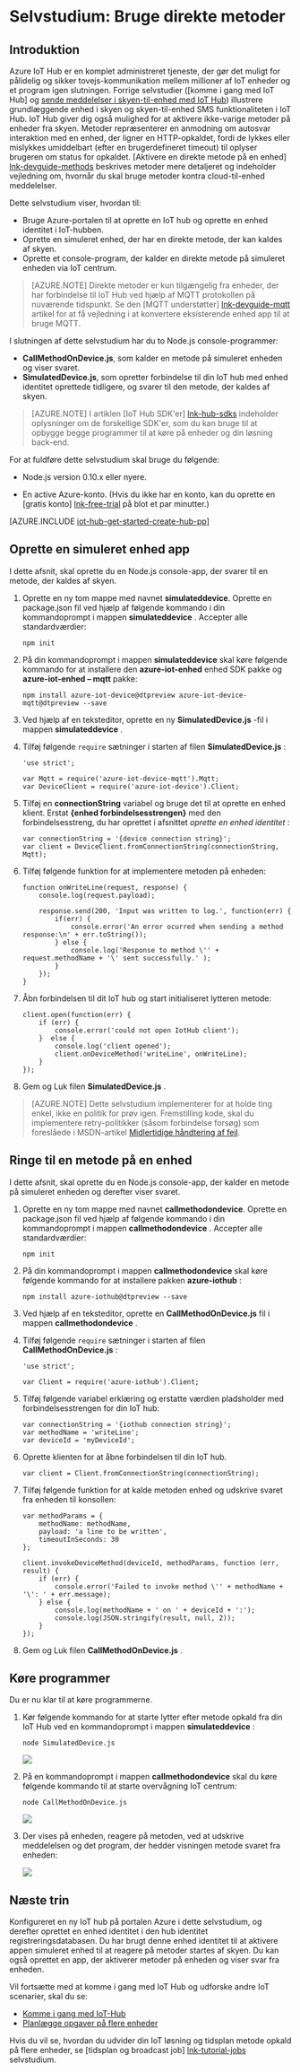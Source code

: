 <properties
 pageTitle="Bruge direkte metoder | Microsoft Azure"
 description="Dette selvstudium viser, hvordan du bruger direkte metoder"
 services="iot-hub"
 documentationCenter=""
 authors="nberdy"
 manager="timlt"
 editor=""/>

<tags
 ms.service="iot-hub"
 ms.devlang="na"
 ms.topic="article"
 ms.tgt_pltfrm="na"
 ms.workload="na"
 ms.date="10/05/2016"
 ms.author="nberdy"/>

# <a name="tutorial-use-direct-methods"></a>Selvstudium: Bruge direkte metoder

## <a name="introduction"></a>Introduktion

Azure IoT Hub er en komplet administreret tjeneste, der gør det muligt for pålidelig og sikker tovejs-kommunikation mellem millioner af IoT enheder og et program igen slutningen. Forrige selvstudier ([komme i gang med IoT Hub] og [sende meddelelser i skyen-til-enhed med IoT Hub]) illustrere grundlæggende enhed i skyen og skyen-til-enhed SMS funktionaliteten i IoT Hub. IoT Hub giver dig også mulighed for at aktivere ikke-varige metoder på enheder fra skyen. Metoder repræsenterer en anmodning om autosvar interaktion med en enhed, der ligner en HTTP-opkaldet, fordi de lykkes eller mislykkes umiddelbart (efter en brugerdefineret timeout) til oplyser brugeren om status for opkaldet. [Aktivere en direkte metode på en enhed] [ lnk-devguide-methods] beskrives metoder mere detaljeret og indeholder vejledning om, hvornår du skal bruge metoder kontra cloud-til-enhed meddelelser.

Dette selvstudium viser, hvordan til:

- Bruge Azure-portalen til at oprette en IoT hub og oprette en enhed identitet i IoT-hubben.
- Oprette en simuleret enhed, der har en direkte metode, der kan kaldes af skyen.
- Oprette et console-program, der kalder en direkte metode på simuleret enheden via IoT centrum.

> [AZURE.NOTE] Direkte metoder er kun tilgængelig fra enheder, der har forbindelse til IoT Hub ved hjælp af MQTT protokollen på nuværende tidspunkt. Se den [MQTT understøtter] [ lnk-devguide-mqtt] artikel for at få vejledning i at konvertere eksisterende enhed app til at bruge MQTT.

I slutningen af dette selvstudium har du to Node.js console-programmer:

* **CallMethodOnDevice.js**, som kalder en metode på simuleret enheden og viser svaret.
* **SimulatedDevice.js**, som opretter forbindelse til din IoT hub med enhed identitet oprettede tidligere, og svarer til den metode, der kaldes af skyen.

> [AZURE.NOTE] I artiklen [IoT Hub SDK'er] [ lnk-hub-sdks] indeholder oplysninger om de forskellige SDK'er, som du kan bruge til at opbygge begge programmer til at køre på enheder og din løsning back-end.

For at fuldføre dette selvstudium skal bruge du følgende:

+ Node.js version 0.10.x eller nyere.

+ En active Azure-konto. (Hvis du ikke har en konto, kan du oprette en [gratis konto] [ lnk-free-trial] på blot et par minutter.)

[AZURE.INCLUDE [iot-hub-get-started-create-hub-pp](../../includes/iot-hub-get-started-create-hub-pp.md)]

## <a name="create-a-simulated-device-app"></a>Oprette en simuleret enhed app

I dette afsnit, skal oprette du en Node.js console-app, der svarer til en metode, der kaldes af skyen.

1. Oprette en ny tom mappe med navnet **simulateddevice**. Oprette en package.json fil ved hjælp af følgende kommando i din kommandoprompt i mappen **simulateddevice** . Accepter alle standardværdier:

    ```
    npm init
    ```

2. På din kommandoprompt i mappen **simulateddevice** skal køre følgende kommando for at installere den **azure-iot-enhed** enhed SDK pakke og **azure-iot-enhed – mqtt** pakke:

    ```
    npm install azure-iot-device@dtpreview azure-iot-device-mqtt@dtpreview --save
    ```

3. Ved hjælp af en teksteditor, oprette en ny **SimulatedDevice.js** -fil i mappen **simulateddevice** .

4. Tilføj følgende `require` sætninger i starten af filen **SimulatedDevice.js** :

    ```
    'use strict';

    var Mqtt = require('azure-iot-device-mqtt').Mqtt;
    var DeviceClient = require('azure-iot-device').Client;
    ```

5. Tilføj en **connectionString** variabel og bruge det til at oprette en enhed klient. Erstat **{enhed forbindelsesstrengen}** med den forbindelsesstreng, du har oprettet i afsnittet *oprette en enhed identitet* :

    ```
    var connectionString = '{device connection string}';
    var client = DeviceClient.fromConnectionString(connectionString, Mqtt);
    ```

6. Tilføj følgende funktion for at implementere metoden på enheden:

    ```
    function onWriteLine(request, response) {
        console.log(request.payload);

        response.send(200, 'Input was written to log.', function(err) {
            if(err) {
                console.error('An error ocurred when sending a method response:\n' + err.toString());
            } else {
                console.log('Response to method \'' + request.methodName + '\' sent successfully.' );
            }
        });
    }
    ```

7. Åbn forbindelsen til dit IoT hub og start initialiseret lytteren metode:

    ```
    client.open(function(err) {
        if (err) {
            console.error('could not open IotHub client');
        }  else {
            console.log('client opened');
            client.onDeviceMethod('writeLine', onWriteLine);
        }
    });
    ```

8. Gem og Luk filen **SimulatedDevice.js** .

> [AZURE.NOTE] Dette selvstudium implementerer for at holde ting enkel, ikke en politik for prøv igen. Fremstilling kode, skal du implementere retry-politikker (såsom forbindelse forsøg) som foreslåede i MSDN-artikel [Midlertidige håndtering af fejl][lnk-transient-faults].

## <a name="call-a-method-on-a-device"></a>Ringe til en metode på en enhed

I dette afsnit, skal oprette du en Node.js console-app, der kalder en metode på simuleret enheden og derefter viser svaret.

1. Oprette en ny tom mappe med navnet **callmethodondevice**. Oprette en package.json fil ved hjælp af følgende kommando i din kommandoprompt i mappen **callmethodondevice** . Accepter alle standardværdier:

    ```
    npm init
    ```

2. På din kommandoprompt i mappen **callmethodondevice** skal køre følgende kommando for at installere pakken **azure-iothub** :

    ```
    npm install azure-iothub@dtpreview --save
    ```

3. Ved hjælp af en teksteditor, oprette en **CallMethodOnDevice.js** fil i mappen **callmethodondevice** .

4. Tilføj følgende `require` sætninger i starten af filen **CallMethodOnDevice.js** :

    ```
    'use strict';

    var Client = require('azure-iothub').Client;
    ```

5. Tilføj følgende variabel erklæring og erstatte værdien pladsholder med forbindelsesstrengen for din IoT hub:

    ```
    var connectionString = '{iothub connection string}';
    var methodName = 'writeLine';
    var deviceId = 'myDeviceId';
    ```

6. Oprette klienten for at åbne forbindelsen til din IoT hub.

    ```
    var client = Client.fromConnectionString(connectionString);
    ```
    
7. Tilføj følgende funktion for at kalde metoden enhed og udskrive svaret fra enheden til konsollen:

    ```
    var methodParams = {
        methodName: methodName,
        payload: 'a line to be written',
        timeoutInSeconds: 30
    };

    client.invokeDeviceMethod(deviceId, methodParams, function (err, result) {
        if (err) {
            console.error('Failed to invoke method \'' + methodName + '\': ' + err.message);
        } else {
            console.log(methodName + ' on ' + deviceId + ':');
            console.log(JSON.stringify(result, null, 2));
        }
    });
    ```

7. Gem og Luk filen **CallMethodOnDevice.js** .

## <a name="run-the-applications"></a>Køre programmer

Du er nu klar til at køre programmerne.

1. Kør følgende kommando for at starte lytter efter metode opkald fra din IoT Hub ved en kommandoprompt i mappen **simulateddevice** :

    ```
    node SimulatedDevice.js
    ```

    ![][7]
    
2. På en kommandoprompt i mappen **callmethodondevice** skal du køre følgende kommando til at starte overvågning IoT centrum:

    ```
    node CallMethodOnDevice.js 
    ```

    ![][8]
    
3. Der vises på enheden, reagere på metoden, ved at udskrive meddelelsen og det program, der hedder visningen metode svaret fra enheden:

    ![][9]
    
## <a name="next-steps"></a>Næste trin

Konfigureret en ny IoT hub på portalen Azure i dette selvstudium, og derefter oprettet en enhed identitet i den hub identitet registreringsdatabasen. Du har brugt denne enhed identitet til at aktivere appen simuleret enhed til at reagere på metoder startes af skyen. Du kan også oprettet en app, der aktiverer metoder på enheden og viser svar fra enheden. 

Vil fortsætte med at komme i gang med IoT Hub og udforske andre IoT scenarier, skal du se:

- [Komme i gang med IoT-Hub]
- [Planlægge opgaver på flere enheder][lnk-devguide-jobs]

Hvis du vil se, hvordan du udvider din IoT løsning og tidsplan metode opkald på flere enheder, se [tidsplan og broadcast job] [ lnk-tutorial-jobs] selvstudium.

<!-- Images. -->
[7]: ./media/iot-hub-c2d-methods/run-simulated-device.png
[8]: ./media/iot-hub-c2d-methods/run-callmethodondevice.png
[9]: ./media/iot-hub-c2d-methods/methods-output.png

<!-- Links -->
[lnk-transient-faults]: https://msdn.microsoft.com/library/hh680901(v=pandp.50).aspx

[lnk-dev-setup]: https://github.com/Azure/azure-iot-sdks/blob/master/doc/get_started/node-devbox-setup.md

[lnk-hub-sdks]: iot-hub-devguide-sdks.md
[lnk-free-trial]: http://azure.microsoft.com/pricing/free-trial/
[lnk-portal]: https://portal.azure.com/

[lnk-devguide-jobs]: iot-hub-devguide-jobs.md
[lnk-tutorial-jobs]: iot-hub-schedule-jobs.md
[lnk-devguide-methods]: iot-hub-devguide-direct-methods.md
[lnk-devguide-mqtt]: iot-hub-mqtt-support.md

[Sende meddelelser i skyen-til-enhed med IoT Hub]: iot-hub-csharp-csharp-c2d.md
[Process Device-to-Cloud messages]: iot-hub-csharp-csharp-process-d2c.md
[Komme i gang med IoT-Hub]: iot-hub-node-node-getstarted.md
